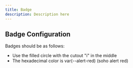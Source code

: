 ```yaml
---
title: Badge
description: Description here
---
```


## Badge Configuration

Badges should be as follows:
- Use the filled circle with the cutout "i" in the middle
- The hexadecimal color is var(--alert-red) (soho alert red)
<img src="/img/badges.png" alt=""/>

